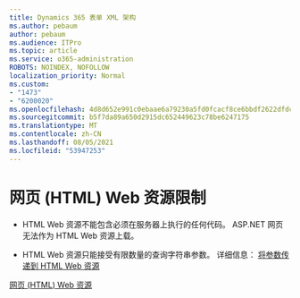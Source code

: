 ```yaml
---
title: Dynamics 365 表单 XML 架构
ms.author: pebaum
author: pebaum
ms.audience: ITPro
ms.topic: article
ms.service: o365-administration
ROBOTS: NOINDEX, NOFOLLOW
localization_priority: Normal
ms.custom:
- "1473"
- "6200020"
ms.openlocfilehash: 4d8d652e991c0ebaae6a79230a5fd0fcacf8ce6bbdf2622dfdcc448cc7e2353c
ms.sourcegitcommit: b5f7da89a650d2915dc652449623c78be6247175
ms.translationtype: MT
ms.contentlocale: zh-CN
ms.lasthandoff: 08/05/2021
ms.locfileid: "53947253"
---
```

# <a name="webpage-html-web-resources-limitations"></a>网页 (HTML) Web 资源限制

* HTML Web 资源不能包含必须在服务器上执行的任何代码。 ASP.NET 网页无法作为 HTML Web 资源上载。

* HTML Web 资源只能接受有限数量的查询字符串参数。 详细信息： [将参数传递到 HTML Web 资源](https://docs.microsoft.com/dynamics365/customer-engagement/developer/webpage-html-web-resources#BKMK_PassingParametersToWebResources)

[网页 (HTML) Web 资源](https://docs.microsoft.com/dynamics365/customer-engagement/developer/webpage-html-web-resources)
